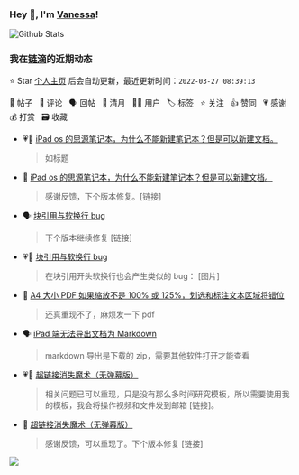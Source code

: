 ### Hey 👋, I'm [Vanessa](http://vanessa.b3log.org/)!

![Github Stats](https://github-readme-stats.vercel.app/api?username=Vanessa219&show_icons=true)

<!--events start -->

### 我在[链滴](https://ld246.com)的近期动态

⭐️ Star [个人主页](https://github.com/Vanessa219/Vanessa219) 后会自动更新，最近更新时间：`2022-03-27 08:39:13`

📝 帖子 &nbsp; 💬 评论 &nbsp; 🗣 回帖 &nbsp; 🌙 清月 &nbsp; 👨‍💻 用户 &nbsp; 🏷️ 标签 &nbsp; ⭐️ 关注 &nbsp; 👍 赞同 &nbsp; 💗 感谢 &nbsp; 💰 打赏 &nbsp; 🗃 收藏

* 💗📝 [iPad os 的思源笔记本，为什么不能新建笔记本？但是可以新建文档。](https://ld246.com/article/1648256214986)

  > 如标题
* 💬 [iPad os 的思源笔记本，为什么不能新建笔记本？但是可以新建文档。](https://ld246.com/article/1648256214986/comment/1648309553949#comments)

  > 感谢反馈，下个版本修复。[链接]
* 🗣 [块引用与软换行 bug](https://ld246.com/article/1647526303096/comment/1648199058566#comments)

  > 下个版本继续修复 [链接]
* 💗💬 [块引用与软换行 bug](https://ld246.com/article/1647526303096/comment/1648199058566#comments)

  > 在块引用开头软换行也会产生类似的 bug： [图片]
* 💬 [A4 大小 PDF 如果缩放不是 100% 或 125%，划选和标注文本区域将错位](https://ld246.com/article/1648024666172/comment/1648214926638#comments)

  > 还真重现不了，麻烦发一下 pdf
* 🗣 [iPad 端无法导出文档为 Markdown](https://ld246.com/article/1648038087626/comment/1648047482447#comments)

  > markdown 导出是下载的 zip，需要其他软件打开才能查看
* 💗💬 [超链接消失魔术（无弹幕版）](https://ld246.com/article/1648078920304/comment/1648119127170#comments)

  > 相关问题已可以重现，只是没有那么多时间研究模板，所以需要使用我的模板，我会将操作视频和文件发到邮箱 [链接]。
* 💬 [超链接消失魔术（无弹幕版）](https://ld246.com/article/1648078920304/comment/1648177447512#comments)

  > 感谢反馈，可以重现了。下个版本修复 [链接]


<!--events end -->

<a title="Hits" target="_blank" href="https://github.com/Vanessa219/Vanessa219"><img src="https://hits.b3log.org/Vanessa219/Vanessa219.svg"></a>
